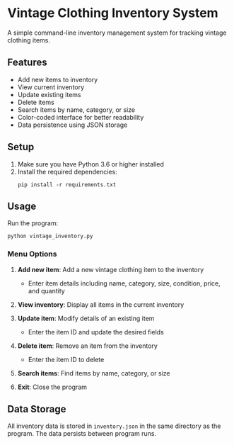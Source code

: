 # Vintage Clothing Inventory System

A simple command-line inventory management system for tracking vintage clothing items.

## Features

- Add new items to inventory
- View current inventory
- Update existing items
- Delete items
- Search items by name, category, or size
- Color-coded interface for better readability
- Data persistence using JSON storage

## Setup

1. Make sure you have Python 3.6 or higher installed
2. Install the required dependencies:
   ```
   pip install -r requirements.txt
   ```

## Usage

Run the program:
```
python vintage_inventory.py
```

### Menu Options

1. **Add new item**: Add a new vintage clothing item to the inventory
   - Enter item details including name, category, size, condition, price, and quantity
   
2. **View inventory**: Display all items in the current inventory
   
3. **Update item**: Modify details of an existing item
   - Enter the item ID and update the desired fields
   
4. **Delete item**: Remove an item from the inventory
   - Enter the item ID to delete
   
5. **Search items**: Find items by name, category, or size
   
6. **Exit**: Close the program

## Data Storage

All inventory data is stored in `inventory.json` in the same directory as the program. The data persists between program runs. 